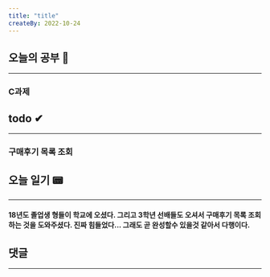 ```yaml
---
title: "title"
createBy: 2022-10-24
---
```

## 오늘의 공부 🎉
---
### C과제

## todo ✔
---
### 구매후기 목록 조회

## 오늘 일기 📟
---
#### 18년도 졸업생 형들이 학교에 오셨다. 그리고 3학년 선배들도 오셔서 구매후기 목록 조회하는 것을 도와주셨다. 진짜 힘들었다... 그래도 곧 완성할수 있을것 같아서 다행이다.
## 댓글
---

<Comment />
